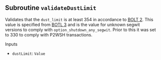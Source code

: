 ## Subroutine `validateDustLimit`

Validates that the `dust_limit` is at least 354 in accordance to [BOLT 2](https://github.com/lightning/bolts/blob/master/02-peer-protocol.md#the-open_channel-message). This value is specified from [BOTL 3](https://github.com/lightning/bolts/blob/master/03-transactions.md#dust-limits) and is the value for unknown segwit versions to comply with `option_shutdown_any_segwit`. Prior to this it was set to 330 to comply with P2WSH transactions.

Inputs

-   `dustLimit`: `Value`
